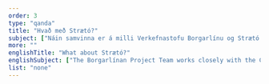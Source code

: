 ```yaml
---
order: 3
type: "qanda"
title: "Hvað með Strætó?"
subject: ["Náin samvinna er á milli Verkefnastofu Borgarlínu og Strætó bs. þar sem stefnt er að því að almenningssamgöngur á höfuðborgarsvæðinu myndi heildstætt tveggja laga kerfi, annars vegar kerfi Borgarlínu og annarra stofnleiða Strætó og hins vegar almennar strætóleiðir.", "Vinnuhópur um nýtt heildstætt leiðakerfi Borgarlínu og Strætó hóf endurskoðun leiðarkerfis almenningssamgangna snemma árs 2019. Gert er ráð fyrir að framkvæmdir við Borgarlínu og nýtt leiðakerfi verði komnar á fullan skrið árið 2021 og akstur eftir nýju sameiginlegu leiðakerfi hefjist árið 2023."]
more: ""
englishTitle: "What about Strætó?"
englishSubject: ["The Borgarlínan Project Team works closely with the Capital area bus company, Strætó bs, with the goal of creating a comprehensive, two layered transportation system within the area. On one hand Borgarlínan‘s BRT system and main bus routes and on the other hand local bus routes. A working group for a new, comprehensive route network of Borgarlínan and Strætó began reviewing the public transport network in early 2019. Developments for the Borgarlínan and the new route network are planned to be well on their way by 2021, and in use by 2023."]
list: "none"
---
```

